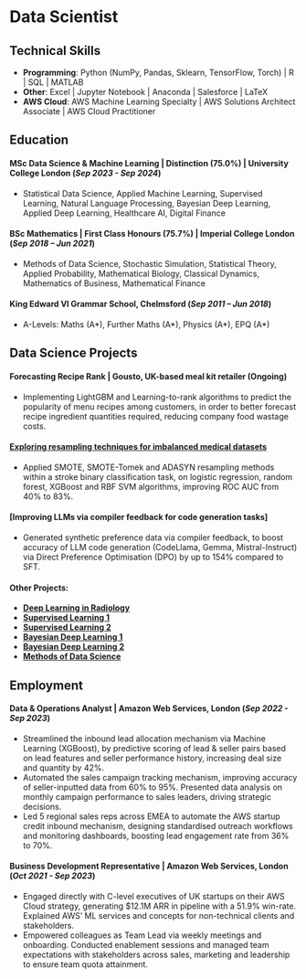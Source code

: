 # **Data Scientist**

## **Technical Skills**
- **Programming**: Python (NumPy, Pandas, Sklearn, TensorFlow, Torch) \| R \| SQL \| MATLAB
- **Other**: Excel \| Jupyter Notebook \| Anaconda \| Salesforce \| LaTeX
- **AWS Cloud**: AWS Machine Learning Specialty \| AWS Solutions Architect Associate \| AWS Cloud Practitioner

## **Education**

#### MSc Data Science & Machine Learning | Distinction (75.0%) | **University College London** (_Sep 2023 - Sep 2024_)
- Statistical Data Science, Applied Machine Learning, Supervised Learning, Natural Language Processing, Bayesian Deep Learning, Applied Deep Learning, Healthcare AI, Digital Finance

#### BSc Mathematics | First Class Honours (75.7%) | **Imperial College London** (_Sep 2018 – Jun 2021_)
- Methods of Data Science, Stochastic Simulation, Statistical Theory, Applied Probability, Mathematical Biology, Classical Dynamics, Mathematics of Business, Mathematical Finance

#### King Edward VI Grammar School, Chelmsford (_Sep 2011 – Jun 2018_)
- A-Levels: Maths (A*), Further Maths (A*), Physics (A*), EPQ (A*)

## **Data Science Projects**

#### Forecasting Recipe Rank | Gousto, UK-based meal kit retailer (Ongoing)
- Implementing LightGBM and Learning-to-rank algorithms to predict the popularity of menu recipes among customers,
in order to better forecast recipe ingredient quantities required, reducing company food wastage costs.

#### [Exploring resampling techniques for imbalanced medical datasets](https://github.com/jain-hl/stroke-classification)
- Applied SMOTE, SMOTE-Tomek and ADASYN resampling methods within a stroke binary classification task, on
logistic regression, random forest, XGBoost and RBF SVM algorithms, improving ROC AUC from 40% to 83%.

#### [Improving LLMs via compiler feedback for code generation tasks]
- Generated synthetic preference data via compiler feedback, to boost accuracy of LLM code generation (CodeLlama,
Gemma, Mistral-Instruct) via Direct Preference Optimisation (DPO) by up to 154% compared to SFT.

#### Other Projects:
- **[Deep Learning in Radiology](https://github.com/jain-hl/deep-learning-in-radiology)**
- **[Supervised Learning 1](https://github.com/jain-hl/supervised-learning-1)**
- **[Supervised Learning 2](https://github.com/jain-hl/supervised-learning-2)**
- **[Bayesian Deep Learning 1](https://github.com/jain-hl/bayesian-deep-learning-1)**
- **[Bayesian Deep Learning 2](https://github.com/jain-hl/bayesian-deep-learning-2)**
- **[Methods of Data Science](https://github.com/jain-hl/methods-of-data-science)**
  
## **Employment**

#### Data & Operations Analyst | Amazon Web Services, London (_Sep 2022 - Sep 2023_)
- Streamlined the inbound lead allocation mechanism via Machine Learning (XGBoost), by predictive scoring of lead &
seller pairs based on lead features and seller performance history, increasing deal size and quantity by 42%.
- Automated the sales campaign tracking mechanism, improving accuracy of seller-inputted data from 60% to 95%.
Presented data analysis on monthly campaign performance to sales leaders, driving strategic decisions.
- Led 5 regional sales reps across EMEA to automate the AWS startup credit inbound mechanism, designing standardised
outreach workflows and monitoring dashboards, boosting lead engagement rate from 36% to 70%. 

#### Business Development Representative | Amazon Web Services, London (_Oct 2021 - Sep 2023_)
- Engaged directly with C-level executives of UK startups on their AWS Cloud strategy, generating $12.1M ARR in
pipeline with a 51.9% win-rate. Explained AWS’ ML services and concepts for non-technical clients and stakeholders.
- Empowered colleagues as Team Lead via weekly meetings and onboarding. Conducted enablement sessions and
managed team expectations with stakeholders across sales, marketing and leadership to ensure team quota attainment.



